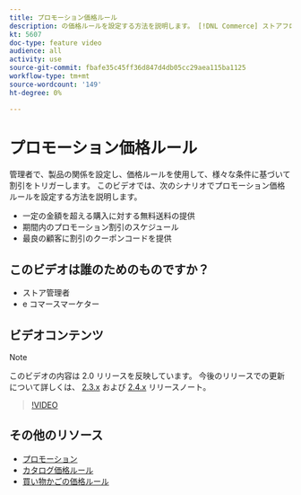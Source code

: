 ```yaml
---
title: プロモーション価格ルール
description: の価格ルールを設定する方法を説明します。 [!DNL Commerce] ストアフロントプロモーションを参照してください。
kt: 5607
doc-type: feature video
audience: all
activity: use
source-git-commit: fbafe35c45ff36d847d4db05cc29aea115ba1125
workflow-type: tm+mt
source-wordcount: '149'
ht-degree: 0%

---
```



# プロモーション価格ルール

管理者で、製品の関係を設定し、価格ルールを使用して、様々な条件に基づいて割引をトリガーします。 このビデオでは、次のシナリオでプロモーション価格ルールを設定する方法を説明します。

- 一定の金額を超える購入に対する無料送料の提供
- 期間内のプロモーション割引のスケジュール
- 最良の顧客に割引のクーポンコードを提供

## このビデオは誰のためのものですか？

- ストア管理者
- e コマースマーケター

## ビデオコンテンツ

>[!NOTE]
>
>このビデオの内容は 2.0 リリースを反映しています。 今後のリリースでの更新について詳しくは、 [2.3.x](https://devdocs.magento.com/guides/v2.3/release-notes/bk-release-notes.html) および [2.4.x](https://devdocs.magento.com/guides/v2.4/release-notes/bk-release-notes.html) リリースノート。

>[!VIDEO](https://video.tv.adobe.com/v/35773?quality=12&learn=on)

## その他のリソース

- [プロモーション](https://docs.magento.com/user-guide/marketing/promotions.html)
- [カタログ価格ルール](https://docs.magento.com/user-guide/marketing/price-rules-catalog.html)
- [買い物かごの価格ルール](https://docs.magento.com/user-guide/marketing/price-rules-cart.html)
